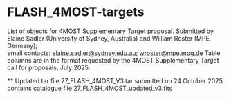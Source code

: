 # FLASH_4MOST-targets
List of objects for 4MOST Supplementary Target proposal. 
Submitted by Elaine Sadler (University of Sydney, Australia) and William Roster (MPE, Germany);  
email contacts: elaine.sadler@sydney.edu.au; wroster@mpe.mpg.de 
Table columns are in the format requested by the 4MOST Supplementary Target call for proposals, July 2025.

** Updated tar file 27_FLASH_4MOST_V3.tar submitted on 24 October 2025, contains catalogue file 27_FLASH_4MOST_updated_v3.fits 
